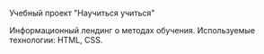 Учебный проект "Научиться учиться"

Информационный лендинг о методах обучения.
Используемые технологии: HTML, CSS.
